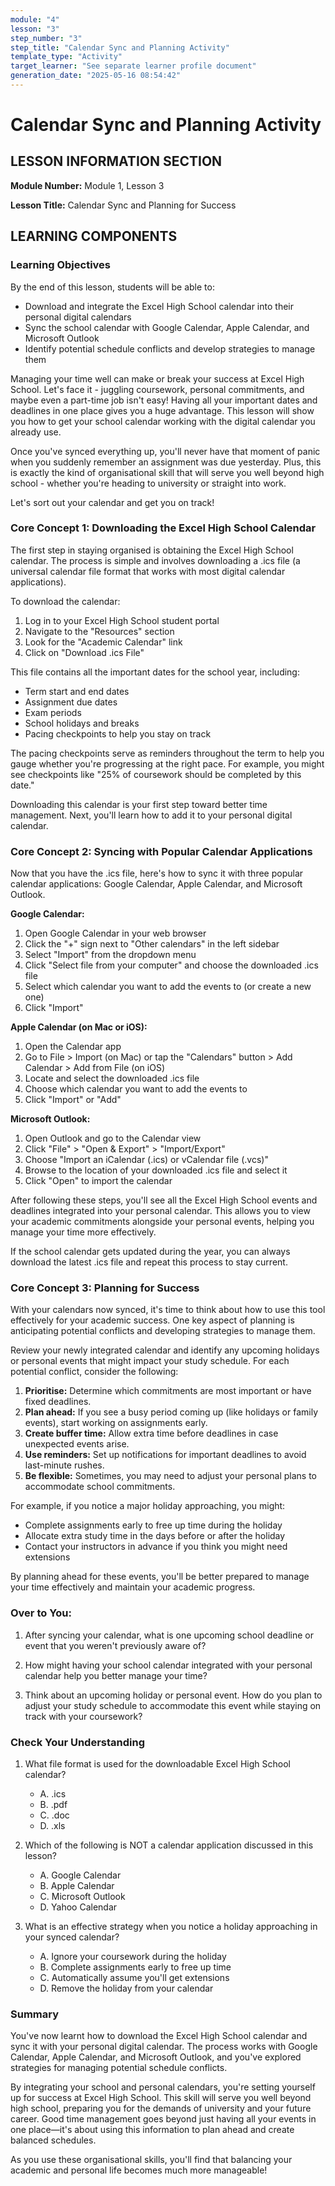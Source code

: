 ```yaml
---
module: "4"
lesson: "3"
step_number: "3"
step_title: "Calendar Sync and Planning Activity"
template_type: "Activity"
target_learner: "See separate learner profile document"
generation_date: "2025-05-16 08:54:42"
---
```


# Calendar Sync and Planning Activity

## LESSON INFORMATION SECTION

**Module Number:** Module 1, Lesson 3

**Lesson Title:** Calendar Sync and Planning for Success

## LEARNING COMPONENTS

### Learning Objectives

By the end of this lesson, students will be able to:

- Download and integrate the Excel High School calendar into their personal digital calendars
- Sync the school calendar with Google Calendar, Apple Calendar, and Microsoft Outlook
- Identify potential schedule conflicts and develop strategies to manage them

Managing your time well can make or break your success at Excel High School. Let's face it - juggling coursework, personal commitments, and maybe even a part-time job isn't easy! Having all your important dates and deadlines in one place gives you a huge advantage. This lesson will show you how to get your school calendar working with the digital calendar you already use.

Once you've synced everything up, you'll never have that moment of panic when you suddenly remember an assignment was due yesterday. Plus, this is exactly the kind of organisational skill that will serve you well beyond high school - whether you're heading to university or straight into work.

Let's sort out your calendar and get you on track!

### Core Concept 1: Downloading the Excel High School Calendar

The first step in staying organised is obtaining the Excel High School calendar. The process is simple and involves downloading a .ics file (a universal calendar file format that works with most digital calendar applications).

To download the calendar:
1. Log in to your Excel High School student portal
2. Navigate to the "Resources" section
3. Look for the "Academic Calendar" link
4. Click on "Download .ics File"

This file contains all the important dates for the school year, including:
- Term start and end dates
- Assignment due dates
- Exam periods
- School holidays and breaks
- Pacing checkpoints to help you stay on track

The pacing checkpoints serve as reminders throughout the term to help you gauge whether you're progressing at the right pace. For example, you might see checkpoints like "25% of coursework should be completed by this date."

Downloading this calendar is your first step toward better time management. Next, you'll learn how to add it to your personal digital calendar.

### Core Concept 2: Syncing with Popular Calendar Applications

Now that you have the .ics file, here's how to sync it with three popular calendar applications: Google Calendar, Apple Calendar, and Microsoft Outlook.

**Google Calendar:**
1. Open Google Calendar in your web browser
2. Click the "+" sign next to "Other calendars" in the left sidebar
3. Select "Import" from the dropdown menu
4. Click "Select file from your computer" and choose the downloaded .ics file
5. Select which calendar you want to add the events to (or create a new one)
6. Click "Import"

**Apple Calendar (on Mac or iOS):**
1. Open the Calendar app
2. Go to File > Import (on Mac) or tap the "Calendars" button > Add Calendar > Add from File (on iOS)
3. Locate and select the downloaded .ics file
4. Choose which calendar you want to add the events to
5. Click "Import" or "Add"

**Microsoft Outlook:**
1. Open Outlook and go to the Calendar view
2. Click "File" > "Open & Export" > "Import/Export"
3. Choose "Import an iCalendar (.ics) or vCalendar file (.vcs)"
4. Browse to the location of your downloaded .ics file and select it
5. Click "Open" to import the calendar

After following these steps, you'll see all the Excel High School events and deadlines integrated into your personal calendar. This allows you to view your academic commitments alongside your personal events, helping you manage your time more effectively.

If the school calendar gets updated during the year, you can always download the latest .ics file and repeat this process to stay current.

### Core Concept 3: Planning for Success

With your calendars now synced, it's time to think about how to use this tool effectively for your academic success. One key aspect of planning is anticipating potential conflicts and developing strategies to manage them.

Review your newly integrated calendar and identify any upcoming holidays or personal events that might impact your study schedule. For each potential conflict, consider the following:

1. **Prioritise:** Determine which commitments are most important or have fixed deadlines.
2. **Plan ahead:** If you see a busy period coming up (like holidays or family events), start working on assignments early.
3. **Create buffer time:** Allow extra time before deadlines in case unexpected events arise.
4. **Use reminders:** Set up notifications for important deadlines to avoid last-minute rushes.
5. **Be flexible:** Sometimes, you may need to adjust your personal plans to accommodate school commitments.

For example, if you notice a major holiday approaching, you might:
- Complete assignments early to free up time during the holiday
- Allocate extra study time in the days before or after the holiday
- Contact your instructors in advance if you think you might need extensions

By planning ahead for these events, you'll be better prepared to manage your time effectively and maintain your academic progress.

### Over to You:

1. After syncing your calendar, what is one upcoming school deadline or event that you weren't previously aware of?

2. How might having your school calendar integrated with your personal calendar help you better manage your time?

3. Think about an upcoming holiday or personal event. How do you plan to adjust your study schedule to accommodate this event while staying on track with your coursework?

### Check Your Understanding

1. What file format is used for the downloadable Excel High School calendar?
   - A. .ics
   - B. .pdf
   - C. .doc
   - D. .xls

2. Which of the following is NOT a calendar application discussed in this lesson?
   - A. Google Calendar
   - B. Apple Calendar
   - C. Microsoft Outlook
   - D. Yahoo Calendar

3. What is an effective strategy when you notice a holiday approaching in your synced calendar?
   - A. Ignore your coursework during the holiday
   - B. Complete assignments early to free up time
   - C. Automatically assume you'll get extensions
   - D. Remove the holiday from your calendar

### Summary

You've now learnt how to download the Excel High School calendar and sync it with your personal digital calendar. The process works with Google Calendar, Apple Calendar, and Microsoft Outlook, and you've explored strategies for managing potential schedule conflicts.

By integrating your school and personal calendars, you're setting yourself up for success at Excel High School. This skill will serve you well beyond high school, preparing you for the demands of university and your future career. Good time management goes beyond just having all your events in one place—it's about using this information to plan ahead and create balanced schedules.

As you use these organisational skills, you'll find that balancing your academic and personal life becomes much more manageable!